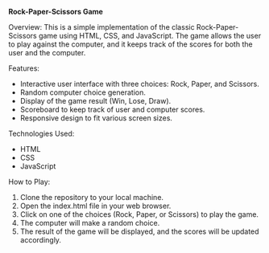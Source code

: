 **Rock-Paper-Scissors Game**

Overview:
This is a simple implementation of the classic Rock-Paper-Scissors game using HTML, CSS, and JavaScript. The game allows the user to play against the computer, and it keeps track of the scores for both the user and the computer.

Features:  
- Interactive user interface with three choices: Rock, Paper, and Scissors.  
- Random computer choice generation.  
- Display of the game result (Win, Lose, Draw).  
- Scoreboard to keep track of user and computer scores.  
- Responsive design to fit various screen sizes.  

Technologies Used:
- HTML  
- CSS  
- JavaScript  

How to Play:  
1. Clone the repository to your local machine.  
2. Open the index.html file in your web browser.  
3. Click on one of the choices (Rock, Paper, or Scissors) to play the game.  
4. The computer will make a random choice.  
5. The result of the game will be displayed, and the scores will be updated accordingly.
